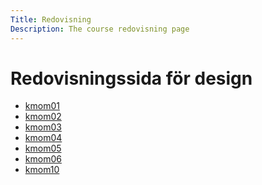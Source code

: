 ```yaml
---
Title: Redovisning
Description: The course redovisning page
---
```


Redovisningssida för design
==================

* [kmom01](redovisning/kmom01)
* [kmom02](redovisning/kmom02)
* [kmom03](redovisning/kmom03)
* [kmom04](redovisning/kmom04)
* [kmom05](redovisning/kmom05)
* [kmom06](redovisning/kmom06)
* [kmom10](redovisning/kmom10)